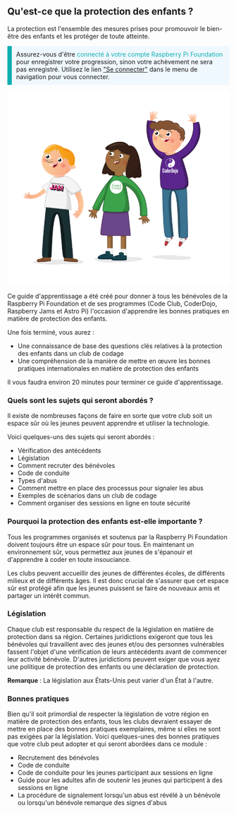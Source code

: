 ## Qu'est-ce que la protection des enfants ?

La protection est l'ensemble des mesures prises pour promouvoir le bien-être des enfants et les protéger de toute atteinte.

<p style="border-left: solid; border-width:10px; border-color: #0faeb0; background-color: aliceblue; padding: 10px;">
Assurez-vous d'être <span style="color: #0faeb0">connecté à votre compte Raspberry Pi Foundation</span> pour enregistrer votre progression, sinon votre achèvement ne sera pas enregistré. Utilisez le lien <a href="https://my.raspberrypi.org/login">"Se connecter"</a> dans le menu de navigation pour vous connecter.
</p>

![Trois jeunes debout.](images/3-RPF-Kids.png)

Ce guide d'apprentissage a été créé pour donner à tous les bénévoles de la Raspberry Pi Foundation et de ses programmes (Code Club, CoderDojo, Raspberry Jams et Astro Pi) l'occasion d'apprendre les bonnes pratiques en matière de protection des enfants.

Une fois terminé, vous aurez :

* Une connaissance de base des questions clés relatives à la protection des enfants dans un club de codage
* Une compréhension de la manière de mettre en œuvre les bonnes pratiques internationales en matière de protection des enfants

Il vous faudra environ 20 minutes pour terminer ce guide d'apprentissage.

### Quels sont les sujets qui seront abordés ?

Il existe de nombreuses façons de faire en sorte que votre club soit un espace sûr où les jeunes peuvent apprendre et utiliser la technologie.

Voici quelques-uns des sujets qui seront abordés :

* Vérification des antécédents
* Législation
* Comment recruter des bénévoles
* Code de conduite
* Types d'abus
* Comment mettre en place des processus pour signaler les abus
* Exemples de scénarios dans un club de codage
* Comment organiser des sessions en ligne en toute sécurité

### Pourquoi la protection des enfants est-elle importante ?

Tous les programmes organisés et soutenus par la Raspberry Pi Foundation doivent toujours être un espace sûr pour tous. En maintenant un environnement sûr, vous permettez aux jeunes de s'épanouir et d'apprendre à coder en toute insouciance.

Les clubs peuvent accueillir des jeunes de différentes écoles, de différents milieux et de différents âges. Il est donc crucial de s'assurer que cet espace sûr est protégé afin que les jeunes puissent se faire de nouveaux amis et partager un intérêt commun.

### Législation

Chaque club est responsable du respect de la législation en matière de protection dans sa région. Certaines juridictions exigeront que tous les bénévoles qui travaillent avec des jeunes et/ou des personnes vulnérables fassent l'objet d'une vérification de leurs antécédents avant de commencer leur activité bénévole. D'autres juridictions peuvent exiger que vous ayez une politique de protection des enfants ou une déclaration de protection.

**Remarque** : La législation aux États-Unis peut varier d'un État à l'autre.

### Bonnes pratiques

Bien qu'il soit primordial de respecter la législation de votre région en matière de protection des enfants, tous les clubs devraient essayer de mettre en place des bonnes pratiques exemplaires, même si elles ne sont pas exigées par la législation. Voici quelques-unes des bonnes pratiques que votre club peut adopter et qui seront abordées dans ce module :

* Recrutement des bénévoles
* Code de conduite
* Code de conduite pour les jeunes participant aux sessions en ligne
* Guide pour les adultes afin de soutenir les jeunes qui participent à des sessions en ligne
* La procédure de signalement lorsqu'un abus est révélé à un bénévole ou lorsqu'un bénévole remarque des signes d'abus
